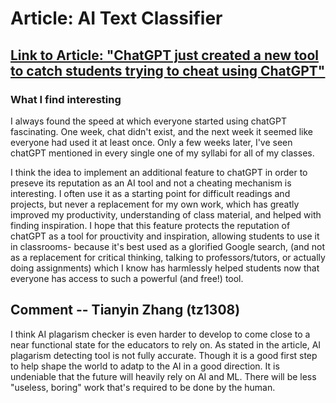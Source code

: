 # Article: AI Text Classifier

## [Link to Article: "ChatGPT just created a new tool to catch students trying to cheat using ChatGPT"](https://fortune.com/2023/01/31/chatgpt-open-ai-new-tool-catch-students-cheating/)

### What I find interesting

I always found the speed at which everyone started using chatGPT fascinating. One week, chat didn't exist, and the next week it seemed like everyone had used it at least once. Only a few weeks later, I've seen chatGPT mentioned in every single one of my syllabi for all of my classes.

I think the idea to implement an additional feature to chatGPT in order to preseve its reputation as an AI tool and not a cheating mechanism is interesting. I often use it as a starting point for difficult readings and projects, but never a replacement for my own work, which has greatly improved my productivity, understanding of class material, and helped with finding inspiration. I hope that this feature protects the reputation of chatGPT as a tool for prouctivity and inspiration, allowing students to use it in classrooms- because it's best used as a glorified Google search, (and not as a replacement for critical thinking, talking to professors/tutors, or actually doing assignments) which I know has harmlessly helped students now that everyone has access to such a powerful (and free!) tool.

## Comment -- Tianyin Zhang (tz1308)
I think AI plagarism checker is even harder to develop to come close to a near functional state for the educators to rely on. As stated in the article, AI plagarism detecting tool is not fully accurate. Though it is a good first step to help shape the world to adatp to the AI in a good direction. It is undeniable that the future will heavily rely on AI and ML. There will be less "useless, boring" work that's required to be done by the human. 
